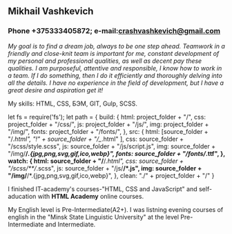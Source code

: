  ## Mikhail Vashkevich

 ### Phone +375333405872; e-mail:crashvashkevich@gmail.com
 
 

*My goal is to find a dream job, always to be one step ahead.
Teamwork in a friendly and close-knit team is important for me, constant
development of my personal and professional qualities, as well as decent pay
these qualities. I am purposeful, attentive and responsible, I know how to work in a team.
If I do something, then I do it efficiently and thoroughly delving into all the details.
I have no experience in the field of development, but I have a great desire and aspiration
get it!*

My skills: HTML, CSS, БЭМ, GIT, Gulp, SCSS.


let fs = require('fs');
let path = {
     build: {
         html: project_folder + "/",
         css: project_folder + "/css/",
         js: project_folder + "/js/",
         img: project_folder + "/img/",
         fonts: project_folder + "/fonts/",
     },
     src: {
        html: [source_folder + "/*.html", "!" + source_folder + "/_*.html" ],
        css: source_folder + "/scss/style.scss",
        js: source_folder + "/js/script.js",
        img: source_folder + "/img/**/*.{jpg,png,svg,gif,ico,webp}",
        fonts: source_folder + "/fonts/*.ttf",
     },
     watch: {
        html: source_folder + "/**/*.html",
        css: source_folder + "/scss/**/*.scss",
        js: source_folder + "/js/**/*.js",
        img: source_folder + "/img/**/*.{jpg,png,svg,gif,ico,webp}",
     },
     clean: "./" + project_folder + "/"
 }
 
I finished IT-academy's courses-"HTML, CSS and JavaScript" and
self-aducation with **HTML Academy** online courses.

My English level is Pre-Intermediate(A2+). I was listning evening courses of english in the "Minsk State Linguistic University"
at the level Pre-Intermediate and Intermediate.    
